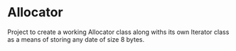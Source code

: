 # Allocator
Project to create a working Allocator class along withs its own Iterator class
as a means of storing any date of size 8 bytes.  